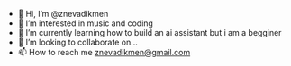 - 👋 Hi, I’m @znevadikmen
- 👀 I’m interested in music and coding
- 🌱 I’m currently learning how to build an ai assistant but i am a begginer
- 💞️ I’m looking to collaborate on...
- 📫 How to reach me znevadikmen@gmail.com

<!---
znevadikmen/znevadikmen is a ✨ special ✨ repository because its `README.md` (this file) appears on your GitHub profile.
You can click the Preview link to take a look at your changes.
--->
